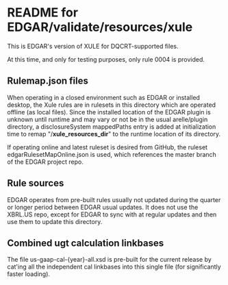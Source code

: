 # README for EDGAR/validate/resources/xule

This is EDGAR's version of XULE for DQCRT-supported files.

At this time, and only for testing purposes, only rule 0004 is provided.

## Rulemap.json files

When operating in a closed environment such as EDGAR or installed desktop, the Xule rules are in rulesets in this directory which are operated offline (as local files).  Since the installed location of the EDGAR plugin is unknown until runtime and may vary or not be in the usual arelle/plugin directory, a disclosureSystem mappedPaths entry is added at initialization time to remap "/__xule_resources_dir__" to the runtime location of its directory.

If operating online and latest ruleset is desired from GitHub, the ruleset edgarRulesetMapOnline.json is used, which references the master branch of the EDGAR project repo.

## Rule sources

EDGAR operates from pre-built rules usually not updated during the quarter or longer period between EDGAR usual updates.  It does not use the XBRL.US repo, except for EDGAR to sync with at regular updates and then use them to update this directory.

## Combined ugt calculation linkbases

The file us-gaap-cal-{year}-all.xsd is pre-built for the current release by cat'ing all the independent cal linkbases into this single file (for significantly faster loading).
